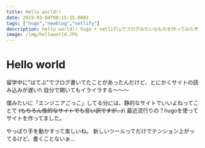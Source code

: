 ```yaml
---
title: Hello world!!
date: 2019-03-04T08:15:15.000Z
tags: ["hugo","newblog","netlify"]
description: hello world!! hugo + netliflyでブログみたいなものを作ってみたぞ！何度目のブログ刷新か.....?
image: /img/helloworld.JPG
---
```

# Hello world
留学中に"はてぶ"でブログ書いてたことがあったんだけど、とにかくサイトの読み込みが遅い!\\
自分で開いてもイライラする〜〜〜


僕みたいに「エンジニアごっこ」してる分には、静的なサイトでいいよねってことで
~~(もちろん性的なサイトでも言い訳ですが...)~~\\
最近流行りの？hugoを使ってサイトを作ってました。

やっぱり手を動かすって楽しいね。
新しいツールってだけでテンション上がってるけど、書くことないぁ...
